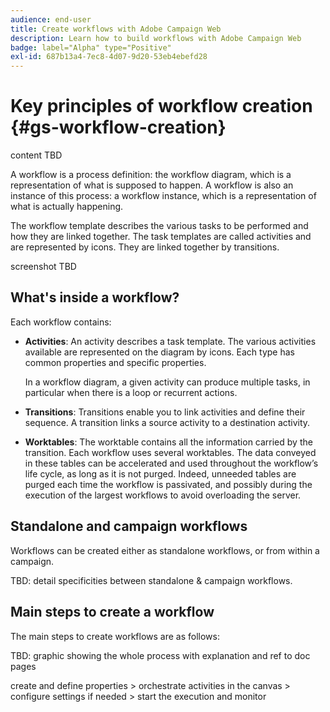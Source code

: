 ```yaml
---
audience: end-user
title: Create workflows with Adobe Campaign Web
description: Learn how to build workflows with Adobe Campaign Web
badge: label="Alpha" type="Positive"
exl-id: 687b13a4-7ec8-4d07-9d20-53eb4ebefd28
---
```


# Key principles of workflow creation {#gs-workflow-creation}

content TBD

A workflow is a process definition: the workflow diagram, which is a representation of what is supposed to happen. A workflow is also an instance of this process: a workflow instance, which is a representation of what is actually happening.

The workflow template describes the various tasks to be performed and how they are linked together. The task templates are called activities and are represented by icons. They are linked together by transitions.

screenshot TBD 

## What's inside a workflow?

Each workflow contains:

* **Activities**: An activity describes a task template. The various activities available are represented on the diagram by icons. Each type has common properties and specific properties.

    In a workflow diagram, a given activity can produce multiple tasks, in particular when there is a loop or recurrent actions.

* **Transitions**: Transitions enable you to link activities and define their sequence. A transition links a source activity to a destination activity. 

* **Worktables**: The worktable contains all the information carried by the transition. Each workflow uses several worktables. The data conveyed in these tables can be accelerated and used throughout the workflow’s life cycle, as long as it is not purged. Indeed, unneeded tables are purged each time the workflow is passivated, and possibly during the execution of the largest workflows to avoid overloading the server.

## Standalone and campaign workflows

Workflows can be created either as standalone workflows, or from within a campaign.

TBD: detail specificities between standalone & campaign workflows.

## Main steps to create a workflow

The main steps to create workflows are as follows:

TBD: graphic showing the whole process with explanation and ref to doc pages

create and define properties > orchestrate activities in the canvas > configure settings if needed > start the execution and monitor